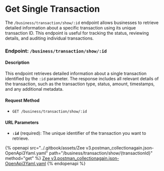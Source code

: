 # Get Single Transaction

The `/business/transaction/show/:id` endpoint allows businesses to retrieve detailed information about a specific transaction using its unique transaction ID. This endpoint is useful for tracking the status, reviewing details, and auditing individual transactions.

### Endpoint: `/business/transaction/show/:id`

#### Description

This endpoint retrieves detailed information about a single transaction identified by the `:id` parameter. The response includes all relevant details of the transaction, such as the transaction type, status, amount, timestamps, and any additional metadata.

#### Request Method

* `GET /business/transaction/show/:id`

#### URL Parameters

* **`:id`** (required): The unique identifier of the transaction you want to retrieve.



{% openapi src="../.gitbook/assets/Zee v3.postman_collectionagain.json-OpenApi3Yaml.yaml" path="/business/transaction/show/{transactionId}" method="get" %}
[Zee v3.postman_collectionagain.json-OpenApi3Yaml.yaml](<../.gitbook/assets/Zee v3.postman_collectionagain.json-OpenApi3Yaml.yaml>)
{% endopenapi %}
